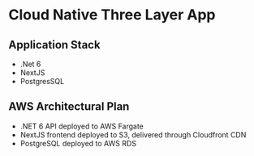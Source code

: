 # Cloud Native Three Layer App

## Application Stack
* .Net 6
* NextJS
* PostgresSQL

## AWS Architectural Plan
* .NET 6 API deployed to AWS Fargate
* NextJS frontend deployed to S3, delivered through Cloudfront CDN
* PostgreSQL deployed to AWS RDS